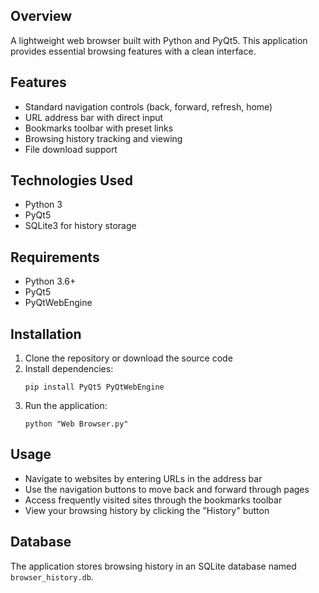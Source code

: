 ## Overview
A lightweight web browser built with Python and PyQt5. This application provides essential browsing features with a clean interface.

## Features
- Standard navigation controls (back, forward, refresh, home)
- URL address bar with direct input
- Bookmarks toolbar with preset links
- Browsing history tracking and viewing
- File download support

## Technologies Used
- Python 3
- PyQt5
- SQLite3 for history storage

## Requirements
- Python 3.6+
- PyQt5
- PyQtWebEngine

## Installation
1. Clone the repository or download the source code
2. Install dependencies:
   ```
   pip install PyQt5 PyQtWebEngine
   ```
3. Run the application:
   ```
   python "Web Browser.py"
   ```

## Usage
- Navigate to websites by entering URLs in the address bar
- Use the navigation buttons to move back and forward through pages
- Access frequently visited sites through the bookmarks toolbar
- View your browsing history by clicking the "History" button

## Database
The application stores browsing history in an SQLite database named `browser_history.db`.
